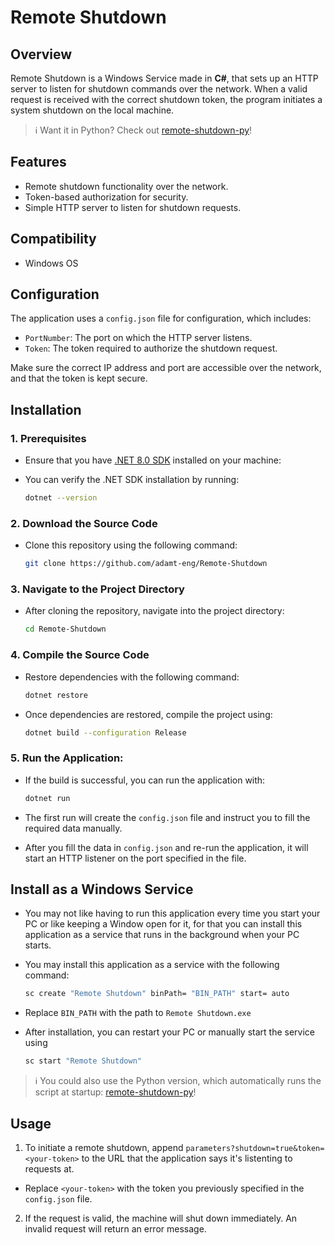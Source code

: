 # Remote Shutdown

## Overview
Remote Shutdown is a Windows Service made in **C#**, that sets up an HTTP server to listen for shutdown commands over the network. When a valid request is received with the correct shutdown token, the program initiates a system shutdown on the local machine.

> ℹ️ Want it in Python? Check out [remote-shutdown-py](https://github.com/adamt-eng/remote-shutdown-py)!

## Features
- Remote shutdown functionality over the network.
- Token-based authorization for security.
- Simple HTTP server to listen for shutdown requests.

## Compatibility
- Windows OS

## Configuration
The application uses a `config.json` file for configuration, which includes:
- `PortNumber`: The port on which the HTTP server listens.
- `Token`: The token required to authorize the shutdown request.

Make sure the correct IP address and port are accessible over the network, and that the token is kept secure.

## Installation

### 1. **Prerequisites**

- Ensure that you have [.NET 8.0 SDK](https://dotnet.microsoft.com/en-us/download/dotnet/8.0) installed on your machine:

- You can verify the .NET SDK installation by running:

  ```bash
  dotnet --version
  ```
### 2. **Download the Source Code**

- Clone this repository using the following command:

  ```bash
  git clone https://github.com/adamt-eng/Remote-Shutdown
  ```

### 3. **Navigate to the Project Directory**

- After cloning the repository, navigate into the project directory:

  ```bash
  cd Remote-Shutdown
  ```

### 4. **Compile the Source Code**

- Restore dependencies with the following command:

  ```bash
  dotnet restore
  ```

- Once dependencies are restored, compile the project using:

  ```bash
  dotnet build --configuration Release
  ```

### 5. **Run the Application:**

- If the build is successful, you can run the application with:

  ```bash
  dotnet run
  ```
- The first run will create the `config.json` file and instruct you to fill the required data manually.
- After you fill the data in `config.json` and re-run the application, it will start an HTTP listener on the port specified in the file.

## Install as a Windows Service

- You may not like having to run this application every time you start your PC or like keeping a Window open for it, for that you can install this application as a service that runs in the background when your PC starts.

- You may install this application as a service with the following command:

  ```bash
  sc create "Remote Shutdown" binPath= "BIN_PATH" start= auto
  ```
  
- Replace `BIN_PATH` with the path to `Remote Shutdown.exe`

- After installation, you can restart your PC or manually start the service using
  ```bash
  sc start "Remote Shutdown"
  ```

> ℹ️ You could also use the Python version, which automatically runs the script at startup: [remote-shutdown-py](https://github.com/adamt-eng/remote-shutdown-py)!

## Usage
1. To initiate a remote shutdown, append `parameters?shutdown=true&token=<your-token>` to the URL that the application says it's listenting to requests at.
  - Replace `<your-token>` with the token you previously specified in the `config.json` file.
2. If the request is valid, the machine will shut down immediately. An invalid request will return an error message.
